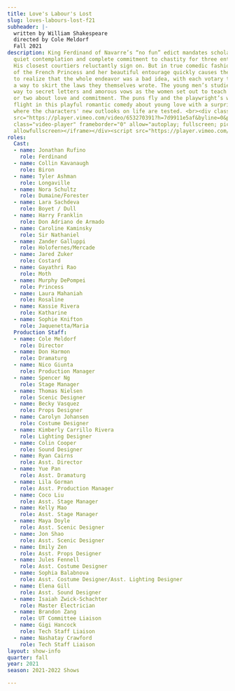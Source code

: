 ```yaml
---
title: Love's Labour's Lost
slug: loves-labours-lost-f21
subheader: |-
  written by William Shakespeare
  directed by Cole Meldorf
  Fall 2021
description: King Ferdinand of Navarre’s “no fun” edict mandates scholarly endeavors,
  quiet contemplation and complete commitment to chastity for three entire years.
  His closest courtiers reluctantly sign on. But in true comedic fashion the arrival
  of the French Princess and her beautiful entourage quickly causes the would-be scholars
  to realize that the whole endeavor was a bad idea, with each votary trying to find
  a way to skirt the laws they themselves wrote. The young men’s studies soon give
  way to secret letters and amorous vows as the women set out to teach the men a thing
  or two about love and commitment. The puns fly and the playwright’s wordplay take
  flight in this playful romantic comedy about young love with a surprising conclusion
  where the characters' new outlooks on life are tested. <br><div class="video-player-wrapper"><iframe
  src="https://player.vimeo.com/video/653270391?h=7d9911e5af&byline=0&portrait=0"
  class="video-player" frameborder="0" allow="autoplay; fullscreen; picture-in-picture"
  allowfullscreen></iframe></div><script src="https://player.vimeo.com/api/player.js"></script>
roles:
  Cast:
  - name: Jonathan Rufino
    role: Ferdinand
  - name: Collin Kavanaugh
    role: Biron
  - name: Tyler Ashman
    role: Longaville
  - name: Nora Schultz
    role: Dumaine/Forester
  - name: Lara Sachdeva
    role: Boyet / Dull
  - name: Harry Franklin
    role: Don Adriano de Armado
  - name: Caroline Kaminsky
    role: Sir Nathaniel
  - name: Zander Galluppi
    role: Holofernes/Mercade
  - name: Jared Zuker
    role: Costard
  - name: Gayathri Rao
    role: Moth
  - name: Murphy DePompei
    role: Princess
  - name: Laura Mahaniah
    role: Rosaline
  - name: Kassie Rivera
    role: Katharine
  - name: Sophie Knifton
    role: Jaquenetta/Maria
  Production Staff:
  - name: Cole Meldorf
    role: Director
  - name: Don Harmon
    role: Dramaturg
  - name: Nico Giunta
    role: Production Manager
  - name: Spencer Ng
    role: Stage Manager
  - name: Thomas Nielsen
    role: Scenic Designer
  - name: Becky Vasquez
    role: Props Designer
  - name: Carolyn Johansen
    role: Costume Designer
  - name: Kimberly Carrillo Rivera
    role: Lighting Designer
  - name: Colin Cooper
    role: Sound Designer
  - name: Ryan Cairns
    role: Asst. Director
  - name: Yue Pan
    role: Asst. Dramaturg
  - name: Lila Gorman
    role: Asst. Production Manager
  - name: Coco Liu
    role: Asst. Stage Manager
  - name: Kelly Mao
    role: Asst. Stage Manager
  - name: Maya Doyle
    role: Asst. Scenic Designer
  - name: Jon Shao
    role: Asst. Scenic Designer
  - name: Emily Zen
    role: Asst. Props Designer
  - name: Jules Fennell
    role: Asst. Costume Designer
  - name: Sophia Balabnova
    role: Asst. Costume Designer/Asst. Lighting Designer
  - name: Elena Gill
    role: Asst. Sound Designer
  - name: Isaiah Zwick-Schachter
    role: Master Electrician
  - name: Brandon Zang
    role: UT Committee Liaison
  - name: Gigi Hancock
    role: Tech Staff Liaison
  - name: Nashatay Crawford
    role: Tech Staff Liaison
layout: show-info
quarter: fall
year: 2021
season: 2021-2022 Shows

---
```

